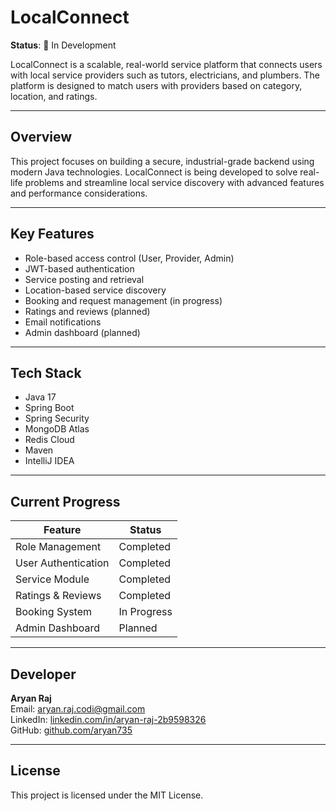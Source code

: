
# LocalConnect

**Status**: 🚧 In Development

LocalConnect is a scalable, real-world service platform that connects users with local service providers such as tutors, electricians, and plumbers. The platform is designed to match users with providers based on category, location, and ratings.

---

## Overview

This project focuses on building a secure, industrial-grade backend using modern Java technologies. LocalConnect is being developed to solve real-life problems and streamline local service discovery with advanced features and performance considerations.

---

## Key Features

- Role-based access control (User, Provider, Admin)
- JWT-based authentication
- Service posting and retrieval
- Location-based service discovery
- Booking and request management (in progress)
- Ratings and reviews (planned)
- Email notifications
- Admin dashboard (planned)

---

## Tech Stack

- Java 17  
- Spring Boot  
- Spring Security  
- MongoDB Atlas  
- Redis Cloud  
- Maven  
- IntelliJ IDEA

---

## Current Progress

| Feature                       | Status        |
|------------------------------|---------------|
| Role Management              | Completed     |
| User Authentication          | Completed     |
| Service Module               | Completed     |
| Ratings & Reviews            | Completed     |
| Booking System               | In Progress   |
| Admin Dashboard              | Planned       |

---

## Developer

**Aryan Raj**  
Email: aryan.raj.codi@gmail.com  
LinkedIn: [linkedin.com/in/aryan-raj-2b9598326](https://www.linkedin.com/in/aryan-raj-2b9598326/)  
GitHub: [github.com/aryan735](https://github.com/aryan735)

---

## License

This project is licensed under the MIT License.
